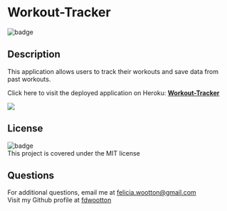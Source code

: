 # Workout-Tracker
  ![badge](https://img.shields.io/badge/license-MIT-brightgreen)<br />
  ## **Description**
  This application allows users to track their workouts and save data from past workouts.
  
  Click here to visit the deployed application on Heroku: [**Workout-Tracker**](https://secure-island-57696.herokuapp.com/)

  ![](./fitness-tracker-screenshot.png)

  ## **License**
  ![badge](https://img.shields.io/badge/license-MIT-brightgreen)<br/>
  This project is covered under the MIT license

  ## **Questions**
  For additional questions, email me at [felicia.wootton@gmail.com](felicia.wootton@gmail.com)<br/>
  Visit my Github profile at [fdwootton](https://github.com/fdwootton)
  
